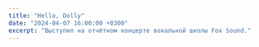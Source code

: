 ```yaml
---
title: "Hello, Dolly"
date: "2024-04-07 16:00:00 +0300"
excerpt: "Выступил на отчётном концерте вокальной школы Fox Sound."
---
```


<div id="vk_post_746350732_118" class="video-wrapper"></div>
<script type="text/javascript" src="https://vk.com/js/api/openapi.js?171"></script>
<script type="text/javascript">
  (function() {
    VK.Widgets.Post("vk_post_746350732_118", 746350732, 118, 'XWvHTBjRf9qtR7KyaR9hn_YML7_4');
  }());
</script>
